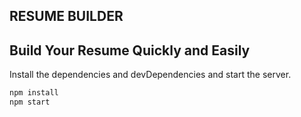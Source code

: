 ## RESUME BUILDER 
## Build Your Resume Quickly and Easily

Install the dependencies and devDependencies and start the server.

```sh
npm install
npm start
```
